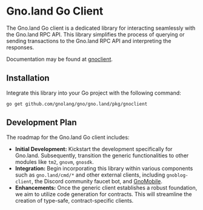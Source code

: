 # Gno.land Go Client

The Gno.land Go client is a dedicated library for interacting seamlessly with the Gno.land RPC API.
This library simplifies the process of querying or sending transactions to the Gno.land RPC API and interpreting the responses.

Documentation may be found at [gnoclient](../../../docs/reference/gnoclient).

## Installation

Integrate this library into your Go project with the following command:

    go get github.com/gnolang/gno/gno.land/pkg/gnoclient

## Development Plan

The roadmap for the Gno.land Go client includes:

- **Initial Development:** Kickstart the development specifically for Gno.land. Subsequently, transition the generic functionalities to other modules like `tm2`, `gnovm`, `gnosdk`.
- **Integration:** Begin incorporating this library within various components such as `gno.land/cmd/*` and other external clients, including `gnoblog-client`, the Discord community faucet bot, and [GnoMobile](https://github.com/gnolang/gnomobile).
- **Enhancements:** Once the generic client establishes a robust foundation, we aim to utilize code generation for contracts. This will streamline the creation of type-safe, contract-specific clients.

